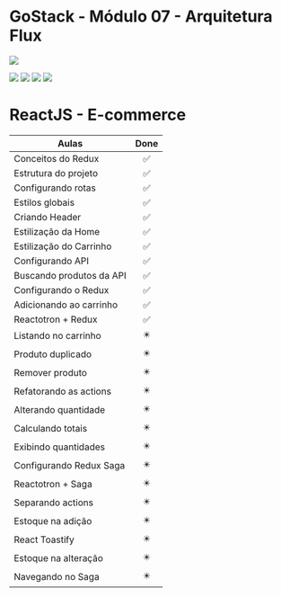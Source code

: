 # GoStack - Módulo 07 - Arquitetura Flux

![](https://hotmart.s3.amazonaws.com/product_contents/5bfd4a97-5e39-4c99-a871-8d3e969769cc/Course_Image01_580x320.jpg)

![](https://img.shields.io/github/stars/newerton/gostack-modulo07.svg) ![](https://img.shields.io/github/forks/newerton/gostack-modulo07.svg) ![](https://img.shields.io/github/issues/newerton/gostack-modulo07.svg) ![](https://img.shields.io/github/license/newerton/gostack-modulo07.svg)

# ReactJS - E-commerce

| Aulas                    |            Done            |
| ------------------------ | :------------------------: |
| Conceitos do Redux       |     :white_check_mark:     |
| Estrutura do projeto     |     :white_check_mark:     |
| Configurando rotas       |     :white_check_mark:     |
| Estilos globais          |     :white_check_mark:     |
| Criando Header           |     :white_check_mark:     |
| Estilização da Home      |     :white_check_mark:     |
| Estilização do Carrinho  |     :white_check_mark:     |
| Configurando API         |     :white_check_mark:     |
| Buscando produtos da API |     :white_check_mark:     |
| Configurando o Redux     |     :white_check_mark:     |
| Adicionando ao carrinho  |     :white_check_mark:     |
| Reactotron + Redux       |     :white_check_mark:     |
| Listando no carrinho     | :eight_pointed_black_star: |
| Produto duplicado        | :eight_pointed_black_star: |
| Remover produto          | :eight_pointed_black_star: |
| Refatorando as actions   | :eight_pointed_black_star: |
| Alterando quantidade     | :eight_pointed_black_star: |
| Calculando totais        | :eight_pointed_black_star: |
| Exibindo quantidades     | :eight_pointed_black_star: |
| Configurando Redux Saga  | :eight_pointed_black_star: |
| Reactotron + Saga        | :eight_pointed_black_star: |
| Separando actions        | :eight_pointed_black_star: |
| Estoque na adição        | :eight_pointed_black_star: |
| React Toastify           | :eight_pointed_black_star: |
| Estoque na alteração     | :eight_pointed_black_star: |
| Navegando no Saga        | :eight_pointed_black_star: |
